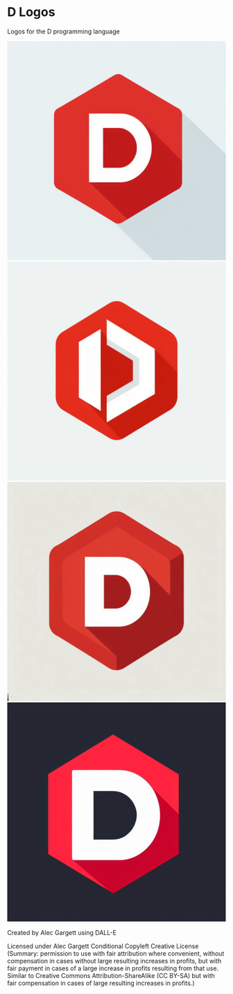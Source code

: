 # D Logos

Logos for the D programming language

<img src="https://raw.githubusercontent.com/alecgargett/dlogos/master/dlogo1_ag.png" alt="D Logo 1" />
<img src="https://raw.githubusercontent.com/alecgargett/dlogos/master/dlogo2_ag.png" alt="D Logo 2" />
<img src="https://raw.githubusercontent.com/alecgargett/dlogos/master/dlogo3_ag.png" alt="D Logo 3" />
<img src="https://raw.githubusercontent.com/alecgargett/dlogos/master/dlogo4_ag.png" alt="D Logo 4" />

Created by Alec Gargett using DALL-E

Licensed under Alec Gargett Conditional Copyleft Creative License (Summary: permission to use with fair attribution where convenient, without compensation in cases without large resulting increases in profits, but with fair payment in cases of a large increase in profits resulting from that use. Similar to Creative Commons Attribution-ShareAlike (CC BY-SA) but with fair compensation in cases of large resulting increases in profits.)
